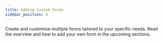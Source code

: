 ```yaml
---
title: Adding Custom Forms
sidebar_position: 4
---
```


Create and customise multiple forms tailored to your specific needs. Read the overview and how to add your own form in the upcoming sections.